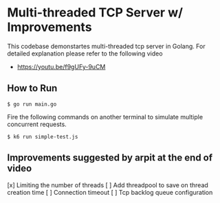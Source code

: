 Multi-threaded TCP Server w/ Improvements
===

This codebase demonstartes multi-threaded tcp server in Golang.
For detailed explanation please refer to the following video

- https://youtu.be/f9gUFy-9uCM

## How to Run

```
$ go run main.go
```

Fire the following commands on another terminal to simulate
multiple concurrent requests.

```
$ k6 run simple-test.js
```

## Improvements suggested by arpit at the end of video

[x] Limiting the number of threads
[ ] Add threadpool to save on thread creation time
[ ] Connection timeout
[ ] Tcp backlog queue configuration

